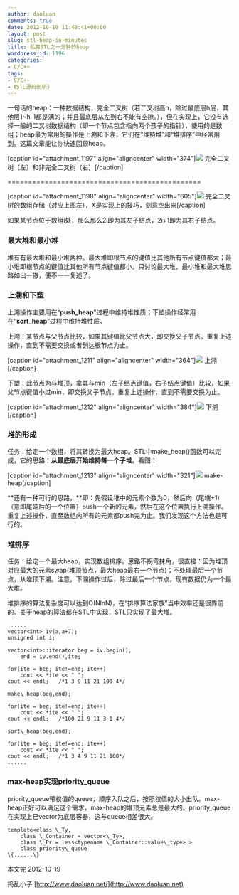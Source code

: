 ```yaml
---
author: daoluan
comments: true
date: 2012-10-19 11:48:41+00:00
layout: post
slug: stl-heap-in-minutes
title: 私房STL之一分钟的heap
wordpress_id: 1196
categories:
- C/C++
tags:
- C/C++
- 《STL源码剖析》
---
```


一句话的heap：一种数据结构，完全二叉树（若二叉树高h，除过最底层h层，其他层1~h-1都是满的；并且最底层从左到右不能有空隙。），但在实现上，它没有选择一般的二叉树数据结构（即一个节点包含指向两个孩子的指针），使用的是数组；heap最为常用的操作是上溯和下溯，它们在“维持堆”和“堆排序”中经常用到。这篇文章能让你快速回顾heap。

[caption id="attachment\_1197" align="aligncenter" width="374"][![](http://daoluan.net/blog/wp-content/uploads/2012/10/complete-binary-tree.jpg)](http://daoluan.net/blog/stl-heap-in-minutes/complete-binary-tree/) 完全二叉树（左）和非完全二叉树（右）[/caption]

<!-- more -->


===============================================




[caption id="attachment\_1198" align="aligncenter" width="605"][![](http://daoluan.net/blog/wp-content/uploads/2012/10/complete-binary-tree-in-array.jpg)](http://daoluan.net/blog/stl-heap-in-minutes/complete-binary-tree-in-array/) 完全二叉树的数组存储（对应上图左），X是实现上的技巧，刻意空出来[/caption]

如果某节点位于数组i处，那么那么2i即为其左子结点，2i+1即为其右子结点。


### 最大堆和最小堆


堆有有最大堆和最小堆两种。最大堆即根节点的键值比其他所有节点键值都大；最小堆即根节点的键值比其他所有节点键值都小。只讨论最大堆，最小堆和最大堆思路如出一辙，便不一一复述了。


### 上溯和下塑


上溯操作主要用在“**push\_heap**”过程中维持堆性质；下塑操作经常用在“**sort\_heap**”过程中维持堆性质。

上溯：某节点与父节点比较，如果其键值比父节点大，即交换父子节点。重复上述操作，直到不需要交换或者到达根节点为止。

[caption id="attachment\_1211" align="aligncenter" width="364"][![](http://daoluan.net/blog/wp-content/uploads/2012/10/percolate-up.jpg)](http://daoluan.net/blog/stl-heap-in-minutes/percolate-up/) 上溯[/caption]

下塑：此节点为与堆顶，拿其与min（左子结点键值，右子结点键值）比较，如果父节点键值小过min，即交换父子节点。重复上述操作，直到不需要交换为止。

[caption id="attachment\_1212" align="aligncenter" width="384"][![](http://daoluan.net/blog/wp-content/uploads/2012/10/percolate-down.jpg)](http://daoluan.net/blog/stl-heap-in-minutes/percolate-down/) 下溯[/caption]


### 堆的形成


任务：给定一个数组，将其转换为最大heap。STL中make\_heap()函数可以完成，它的思路：**从最底层开始维持每一个子堆**。看图：

[caption id="attachment\_1213" align="aligncenter" width="321"][![](http://daoluan.net/blog/wp-content/uploads/2012/10/make-heap.jpg)](http://daoluan.net/blog/stl-heap-in-minutes/make-heap/) make-heap[/caption]

**还有一种可行的思路，**即：先假设堆中的元素个数为0，然后向（尾端+1）（意即尾端后的一个位置）push一个新的元素，然后在这个位置执行上溯操作。重复上述操作，直至数组内所有的元素都push完为止。我们发现这个方法也是可行的。


### 堆排序


任务：给定一个最大heap，实现数组排序。思路不拐弯抹角，很直接：因为堆顶对应最大的元素swap(堆顶节点，最大heap最右一个节点)；不处理最后一个节点，从堆顶下溯。注意，下溯操作过后，除过最后一个节点，现有数据仍为一个最大堆。

堆排序的算法复杂度可以达到O(NlnN)，在“排序算法家族”当中效率还是很靠前的。关于heap的算法都在STL<algorithm>中实现，STL只实现了最大堆。

    
    ......
    vector<int> iv(a,a+7);
    unsigned int i;
    
    vector<int>::iterator beg = iv.begin(),
    	end = iv.end(),ite;
    
    for(ite = beg; ite!=end; ite++)
    	cout << *ite << " ";
    cout << endl;	/*1 3 9 11 21 100 4*/
    
    make\_heap(beg,end);
    
    for(ite = beg; ite!=end; ite++)
    	cout << *ite << " ";
    cout << endl;	/*100 21 9 11 3 1 4*/
    
    sort\_heap(beg,end);
    
    for(ite = beg; ite!=end; ite++)
    	cout << *ite << " ";
    cout << endl;	/*1 3 4 9 11 21 100*/
    ......




### max-heap实现priority\_queue


priority\_queue带权值的queue，顺序入队之后，按照权值的大小出队。max-heap正好可以满足这个需求，max-heap的堆顶元素总是最大的。priority\_queue在实现上已vector为底层容器，这与queue相差很大。

    
    template<class \_Ty,
    	class \_Container = vector<\_Ty>,
    	class \_Pr = less<typename \_Container::value\_type> >
    	class priority\_queue
    \{......\}


本文完 2012-10-19

捣乱小子 [http://www.daoluan.net/](http://www.daoluan.net)
